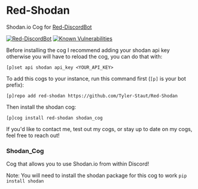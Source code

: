 # Red-Shodan

Shodan.io Cog for [Red-DiscordBot](https://github.com/Cog-Creators/Red-DiscordBot/releases)

[![Red-DiscordBot](https://img.shields.io/badge/red--discordbot-v3-red)](https://github.com/Cog-Creators/Red-DiscordBot/releases)
[![Known Vulnerabilities](https://snyk.io/test/github/Tyler-Staut/Red-Shodan/badge.svg)](https://snyk.io/test/github/Tyler-Staut/Red-Shodan)

Before installing the cog I recommend adding your shodan api key otherwise you will have to reload the cog, you can do that with:

```
[p]set api shodan api_key <YOUR_API_KEY>
```

To add this cogs to your instance, run this command first (`[p]` is your bot prefix):

```
[p]repo add red-shodan https://github.com/Tyler-Staut/Red-Shodan
```

Then install the shodan cog:

```
[p]cog install red-shodan shodan_cog
```

If you'd like to contact me, test out my cogs, or stay up to date on my cogs, feel free to reach out!

### Shodan_Cog

Cog that allows you to use Shodan.io from within Discord!

Note: You will need to install the shodan package for this cog to work `pip install shodan`
